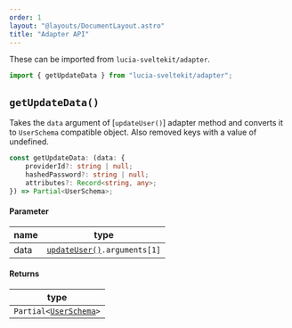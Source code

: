 ```yaml
---
order: 1
layout: "@layouts/DocumentLayout.astro"
title: "Adapter API"
---
```


These can be imported from `lucia-sveltekit/adapter`.

```ts
import { getUpdateData } from "lucia-sveltekit/adapter";
```

## `getUpdateData()`

Takes the `data` argument of [`updateUser()`] adapter method and converts it to `UserSchema` compatible object. Also removed keys with a value of undefined.

```ts
const getUpdateData: (data: {
	providerId?: string | null;
	hashedPassword?: string | null;
	attributes?: Record<string, any>;
}) => Partial<UserSchema>;
```

#### Parameter

| name | type                                                                            |
| ---- | ------------------------------------------------------------------------------- |
| data | [`updateUser()`](/reference/adapters/custom-adapters#updateuser)`.arguments[1]` |

#### Returns

| type                                                                        |
| --------------------------------------------------------------------------- |
| `Partial<`[`UserSchema`](/reference/adapters/database-model#schema-type)`>` |
